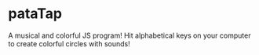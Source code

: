 # pataTap
A musical and colorful JS program! Hit alphabetical keys on your computer to create colorful circles with sounds!
